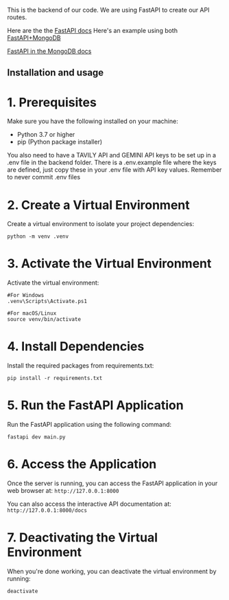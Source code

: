 This is the backend of our code. We are using FastAPI to create our API routes. 

Here are the the [FastAPI docs](https://fastapi.tiangolo.com/)
Here's an example using both [FastAPI+MongoDB](https://www.mongodb.com/developer/languages/python/python-quickstart-fastapi/)

[FastAPI in the MongoDB docs](https://www.mongodb.com/developer/technologies/fastapi/)

## Installation and usage

# 1. Prerequisites

Make sure you have the following installed on your machine:

- Python 3.7 or higher
- pip (Python package installer)

You also need to have a TAVILY API and GEMINI API keys to be set up in a .env file in the backend folder. 
There is a .env.example file where the keys are defined, just copy these in your .env file with API key values.
Remember to never commit .env files

# 2. Create a Virtual Environment
Create a virtual environment to isolate your project dependencies:

```
python -m venv .venv
```

# 3. Activate the Virtual Environment

Activate the virtual environment:

```
#For Windows
.venv\Scripts\Activate.ps1

#For macOS/Linux
source venv/bin/activate
```

# 4. Install Dependencies

Install the required packages from requirements.txt:

```
pip install -r requirements.txt
```

# 5. Run the FastAPI Application

Run the FastAPI application using the following command:

```
fastapi dev main.py
```

# 6. Access the Application

Once the server is running, you can access the FastAPI application in your web browser at: `http://127.0.0.1:8000`

You can also access the interactive API documentation at: `http://127.0.0.1:8000/docs`

# 7. Deactivating the Virtual Environment

When you're done working, you can deactivate the virtual environment by running:

```
deactivate
```

